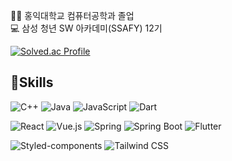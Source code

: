 
👩‍🎓 홍익대학교 컴퓨터공학과 졸업</br>
💻 삼성 청년 SW 아카데미(SSAFY) 12기

[![Solved.ac Profile](http://mazassumnida.wtf/api/v2/generate_badge?boj=mintminju130)](https://solved.ac/mintminju130/)

## 💪Skills
![C++](https://img.shields.io/badge/C++-00599C.svg?&style=for-the-badge&logo=C++&logoColor=white)
![Java](https://img.shields.io/badge/Java-007396.svg?&style=for-the-badge&logo=Java&logoColor=white)
![JavaScript](https://img.shields.io/badge/JavaScript-F7DF1E.svg?&style=for-the-badge&logoColor=white)
![Dart](https://img.shields.io/badge/Dart-0175C2.svg?&style=for-the-badge&logoColor=white)

![React](https://img.shields.io/badge/React-61DAFB.svg?&style=for-the-badge&logo=React&logoColor=white)
![Vue.js](https://img.shields.io/badge/Vue.js-4FC08D.svg?&style=for-the-badge&logo=Vue.js&logoColor=white)
![Spring](https://img.shields.io/badge/Spring-6DB33F.svg?&style=for-the-badge&logo=Spring&logoColor=white)
![Spring Boot](https://img.shields.io/badge/Spring%20Boot-6DB33F.svg?&style=for-the-badge&logo=Spring%20Boot&logoColor=white)
![Flutter](https://img.shields.io/badge/Flutter-02569B.svg?&style=for-the-badge&logo=Flutter&logoColor=white)

![Styled-components](https://img.shields.io/badge/styled%20components-DB7093.svg?&style=for-the-badge&logo=styled%20components&logoColor=white)
![Tailwind CSS](https://img.shields.io/badge/Tailwind%20CSS-06B6D4.svg?&style=for-the-badge&logo=Tailwind%20CSS&logoColor=white)
